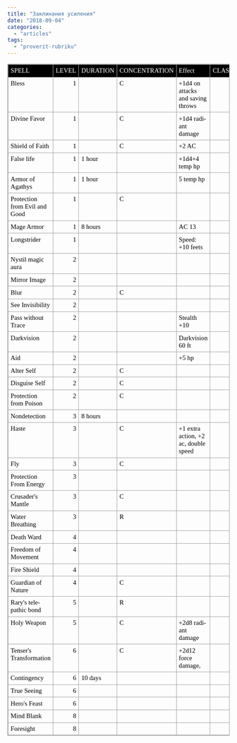 ```yaml
---
title: "Заклинания усиления"
date: "2018-09-04"
categories: 
  - "articles"
tags: 
  - "proverit-rubriku"
---
```


<table style="direction:ltr;border-collapse:collapse;border:1pt solid #A3A3A3;" border="1" cellspacing="0" cellpadding="0"><tbody><tr><td style="background-color:black;vertical-align:top;width:2.059in;padding:4pt;border:1pt solid #A3A3A3;"><p lang="en-US" style="margin:0;font-family:Calibri;font-size:11pt;color:white;">SPELL</p></td><td style="background-color:black;vertical-align:top;width:.6673in;padding:4pt;border:1pt solid #A3A3A3;"><p lang="en-US" style="margin:0;font-family:Calibri;font-size:11pt;color:white;">LEVEL</p></td><td style="background-color:black;vertical-align:top;width:.8944in;padding:4pt;border:1pt solid #A3A3A3;"><p lang="en-US" style="margin:0;font-family:Calibri;font-size:11pt;color:white;">DURATION</p></td><td style="background-color:black;vertical-align:top;width:1.3069in;padding:4pt;border:1pt solid #A3A3A3;"><p lang="en-US" style="margin:0;font-family:Calibri;font-size:11pt;color:white;">CONCENTRATION</p></td><td style="background-color:black;vertical-align:top;width:2.4138in;padding:4pt;border:1pt solid #A3A3A3;"><p lang="en-US" style="margin:0;font-family:Calibri;font-size:11pt;color:white;">Effect</p></td><td style="background-color:black;vertical-align:top;width:.6569in;padding:4pt;border:1pt solid #A3A3A3;"><p lang="en-US" style="margin:0;font-family:Calibri;font-size:11pt;color:white;">CLASSES</p></td></tr><tr><td style="vertical-align:top;width:1.9548in;padding:4pt;border:1pt solid #A3A3A3;"><p lang="en-US" style="margin:0;font-family:Calibri;font-size:11pt;color:black;">Bless</p></td><td style="vertical-align:top;width:.7715in;padding:4pt;border:1pt solid #A3A3A3;"><p lang="en-US" style="margin:0;font-family:Calibri;font-size:11pt;color:black;text-align:right;">1</p></td><td style="vertical-align:top;width:.875in;padding:4pt;border:1pt solid #A3A3A3;"><p style="margin:0;font-family:Calibri;font-size:11pt;color:black;"></p></td><td style="vertical-align:top;width:1.2875in;padding:4pt;border:1pt solid #A3A3A3;"><p style="margin:0;font-family:Calibri;font-size:11pt;color:black;">С</p></td><td style="vertical-align:top;width:2.4138in;padding:4pt;border:1pt solid #A3A3A3;"><p lang="en-US" style="margin:0;font-family:Calibri;font-size:11pt;color:black;">+1d4 on attacks and saving throws</p></td><td style="vertical-align:top;width:.534in;padding:4pt;border:1pt solid #A3A3A3;"><p lang="en-US" style="margin:0;font-family:Calibri;font-size:11pt;color:black;"></p></td></tr><tr><td style="vertical-align:top;width:1.9548in;padding:4pt;border:1pt solid #A3A3A3;"><p lang="en-US" style="margin:0;font-family:Calibri;font-size:11pt;color:black;">Divine Favor</p></td><td style="vertical-align:top;width:.7715in;padding:4pt;border:1pt solid #A3A3A3;"><p lang="en-US" style="margin:0;font-family:Calibri;font-size:11pt;color:black;text-align:right;">1</p></td><td style="vertical-align:top;width:.875in;padding:4pt;border:1pt solid #A3A3A3;"><p style="margin:0;font-family:Calibri;font-size:11pt;color:black;"></p></td><td style="vertical-align:top;width:1.2875in;padding:4pt;border:1pt solid #A3A3A3;"><p lang="en-US" style="margin:0;font-family:Calibri;font-size:11pt;color:black;">C</p></td><td style="vertical-align:top;width:2.4138in;padding:4pt;border:1pt solid #A3A3A3;"><p lang="en-US" style="margin:0;font-family:Calibri;font-size:11pt;color:black;">+1d4 radiant damage</p></td><td style="vertical-align:top;width:.534in;padding:4pt;border:1pt solid #A3A3A3;"><p lang="en-US" style="margin:0;font-family:Calibri;font-size:11pt;color:black;"></p></td></tr><tr><td style="vertical-align:top;width:1.9548in;padding:4pt;border:1pt solid #A3A3A3;"><p lang="en-US" style="margin:0;font-family:Calibri;font-size:11pt;color:black;">Shield of Faith</p></td><td style="vertical-align:top;width:.7715in;padding:4pt;border:1pt solid #A3A3A3;"><p lang="en-US" style="margin:0;font-family:Calibri;font-size:11pt;color:black;text-align:right;">1</p></td><td style="vertical-align:top;width:.875in;padding:4pt;border:1pt solid #A3A3A3;"><p style="margin:0;font-family:Calibri;font-size:11pt;color:black;"></p></td><td style="vertical-align:top;width:1.2875in;padding:4pt;border:1pt solid #A3A3A3;"><p lang="en-US" style="margin:0;font-family:Calibri;font-size:11pt;color:black;">C</p></td><td style="vertical-align:top;width:2.4138in;padding:4pt;border:1pt solid #A3A3A3;"><p lang="en-US" style="margin:0;font-family:Calibri;font-size:11pt;color:black;">+2 AC</p></td><td style="vertical-align:top;width:.534in;padding:4pt;border:1pt solid #A3A3A3;"><p lang="en-US" style="margin:0;font-family:Calibri;font-size:11pt;color:black;"></p></td></tr><tr><td style="vertical-align:top;width:1.9548in;padding:4pt;border:1pt solid #A3A3A3;"><p lang="en-US" style="margin:0;font-family:Calibri;font-size:11pt;color:black;">False life</p></td><td style="vertical-align:top;width:.7715in;padding:4pt;border:1pt solid #A3A3A3;"><p lang="en-US" style="margin:0;font-family:Calibri;font-size:11pt;color:black;text-align:right;">1</p></td><td style="vertical-align:top;width:.875in;padding:4pt;border:1pt solid #A3A3A3;"><p lang="en-US" style="margin:0;font-family:Calibri;font-size:11pt;color:black;">1 hour</p></td><td style="vertical-align:top;width:1.2875in;padding:4pt;border:1pt solid #A3A3A3;"><p style="margin:0;font-family:Calibri;font-size:11pt;color:black;"></p></td><td style="vertical-align:top;width:2.4138in;padding:4pt;border:1pt solid #A3A3A3;"><p lang="en-US" style="margin:0;font-family:Calibri;font-size:11pt;color:black;">+1d4+4 temp hp</p></td><td style="vertical-align:top;width:.534in;padding:4pt;border:1pt solid #A3A3A3;"><p lang="en-US" style="margin:0;font-family:Calibri;font-size:11pt;color:black;"></p></td></tr><tr><td style="vertical-align:top;width:1.9548in;padding:4pt;border:1pt solid #A3A3A3;"><p lang="en-US" style="margin:0;font-family:Calibri;font-size:11pt;color:black;">Armor of Agathys</p></td><td style="vertical-align:top;width:.7715in;padding:4pt;border:1pt solid #A3A3A3;"><p lang="en-US" style="margin:0;font-family:Calibri;font-size:11pt;color:black;text-align:right;">1</p></td><td style="vertical-align:top;width:.875in;padding:4pt;border:1pt solid #A3A3A3;"><p lang="en-US" style="margin:0;font-family:Calibri;font-size:11pt;color:black;">1 hour</p></td><td style="vertical-align:top;width:1.2875in;padding:4pt;border:1pt solid #A3A3A3;"><p style="margin:0;font-family:Calibri;font-size:11pt;color:black;"></p></td><td style="vertical-align:top;width:2.4138in;padding:4pt;border:1pt solid #A3A3A3;"><p lang="en-US" style="margin:0;font-family:Calibri;font-size:11pt;color:black;">5 temp hp</p></td><td style="vertical-align:top;width:.534in;padding:4pt;border:1pt solid #A3A3A3;"><p lang="en-US" style="margin:0;font-family:Calibri;font-size:11pt;color:black;"></p></td></tr><tr><td style="vertical-align:top;width:2.0784in;padding:4pt;border:1pt solid #A3A3A3;"><p lang="en-US" style="margin:0;font-family:Calibri;font-size:11pt;color:black;">Protection from Evil and Good</p></td><td style="vertical-align:top;width:.7715in;padding:4pt;border:1pt solid #A3A3A3;"><p lang="en-US" style="margin:0;font-family:Calibri;font-size:11pt;color:black;text-align:right;">1</p></td><td style="vertical-align:top;width:.875in;padding:4pt;border:1pt solid #A3A3A3;"><p style="margin:0;font-family:Calibri;font-size:11pt;color:black;"></p></td><td style="vertical-align:top;width:1.2875in;padding:4pt;border:1pt solid #A3A3A3;"><p lang="en-US" style="margin:0;font-family:Calibri;font-size:11pt;color:black;">C</p></td><td style="vertical-align:top;width:2.4138in;padding:4pt;border:1pt solid #A3A3A3;"><p lang="en-US" style="margin:0;font-family:Calibri;font-size:11pt;color:black;"></p></td><td style="vertical-align:top;width:.534in;padding:4pt;border:1pt solid #A3A3A3;"><p lang="en-US" style="margin:0;font-family:Calibri;font-size:11pt;color:black;"></p></td></tr><tr><td style="vertical-align:top;width:1.9548in;padding:4pt;border:1pt solid #A3A3A3;"><p lang="en-US" style="margin:0;font-family:Calibri;font-size:11pt;color:black;">Mage Armor</p></td><td style="vertical-align:top;width:.7715in;padding:4pt;border:1pt solid #A3A3A3;"><p lang="en-US" style="margin:0;font-family:Calibri;font-size:11pt;color:black;text-align:right;">1</p></td><td style="vertical-align:top;width:.875in;padding:4pt;border:1pt solid #A3A3A3;"><p lang="en-US" style="margin:0;font-family:Calibri;font-size:11pt;color:black;">8 hours</p></td><td style="vertical-align:top;width:1.2875in;padding:4pt;border:1pt solid #A3A3A3;"><p style="margin:0;font-family:Calibri;font-size:11pt;color:black;"></p></td><td style="vertical-align:top;width:2.4138in;padding:4pt;border:1pt solid #A3A3A3;"><p lang="en-US" style="margin:0;font-family:Calibri;font-size:11pt;color:black;">AC 13</p></td><td style="vertical-align:top;width:.534in;padding:4pt;border:1pt solid #A3A3A3;"><p lang="en-US" style="margin:0;font-family:Calibri;font-size:11pt;color:black;"></p></td></tr><tr><td style="vertical-align:top;width:1.9548in;padding:4pt;border:1pt solid #A3A3A3;"><p lang="en-US" style="margin:0;font-family:Calibri;font-size:11pt;color:black;">Longstrider</p></td><td style="vertical-align:top;width:.7715in;padding:4pt;border:1pt solid #A3A3A3;"><p lang="en-US" style="margin:0;font-family:Calibri;font-size:11pt;color:black;text-align:right;">1</p></td><td style="vertical-align:top;width:.875in;padding:4pt;border:1pt solid #A3A3A3;"><p style="margin:0;font-family:Calibri;font-size:11pt;color:black;"></p></td><td style="vertical-align:top;width:1.2875in;padding:4pt;border:1pt solid #A3A3A3;"><p style="margin:0;font-family:Calibri;font-size:11pt;color:black;"></p></td><td style="vertical-align:top;width:2.4138in;padding:4pt;border:1pt solid #A3A3A3;"><p lang="en-US" style="margin:0;font-family:Calibri;font-size:11pt;color:black;">Speed: +10 feets</p></td><td style="vertical-align:top;width:.534in;padding:4pt;border:1pt solid #A3A3A3;"><p lang="en-US" style="margin:0;font-family:Calibri;font-size:11pt;color:black;"></p></td></tr><tr><td style="vertical-align:top;width:1.9548in;padding:4pt;border:1pt solid #A3A3A3;"><p lang="en-US" style="margin:0;font-family:Calibri;font-size:11pt;color:black;">Nystil magic aura</p></td><td style="vertical-align:top;width:.7715in;padding:4pt;border:1pt solid #A3A3A3;"><p lang="en-US" style="margin:0;font-family:Calibri;font-size:11pt;color:black;text-align:right;">2</p></td><td style="vertical-align:top;width:.875in;padding:4pt;border:1pt solid #A3A3A3;"><p style="margin:0;font-family:Calibri;font-size:11pt;color:black;"></p></td><td style="vertical-align:top;width:1.2875in;padding:4pt;border:1pt solid #A3A3A3;"><p style="margin:0;font-family:Calibri;font-size:11pt;color:black;"></p></td><td style="vertical-align:top;width:2.4138in;padding:4pt;border:1pt solid #A3A3A3;"><p lang="en-US" style="margin:0;font-family:Calibri;font-size:11pt;color:black;"></p></td><td style="vertical-align:top;width:.534in;padding:4pt;border:1pt solid #A3A3A3;"><p lang="en-US" style="margin:0;font-family:Calibri;font-size:11pt;color:black;"></p></td></tr><tr><td style="vertical-align:top;width:1.9548in;padding:4pt;border:1pt solid #A3A3A3;"><p lang="en-US" style="margin:0;font-family:Calibri;font-size:11pt;color:black;">Mirror Image</p></td><td style="vertical-align:top;width:.7715in;padding:4pt;border:1pt solid #A3A3A3;"><p lang="en-US" style="margin:0;font-family:Calibri;font-size:11pt;color:black;text-align:right;">2</p></td><td style="vertical-align:top;width:.875in;padding:4pt;border:1pt solid #A3A3A3;"><p style="margin:0;font-family:Calibri;font-size:11pt;color:black;"></p></td><td style="vertical-align:top;width:1.2875in;padding:4pt;border:1pt solid #A3A3A3;"><p style="margin:0;font-family:Calibri;font-size:11pt;color:black;"></p></td><td style="vertical-align:top;width:2.4138in;padding:4pt;border:1pt solid #A3A3A3;"><p lang="en-US" style="margin:0;font-family:Calibri;font-size:11pt;color:black;"></p></td><td style="vertical-align:top;width:.534in;padding:4pt;border:1pt solid #A3A3A3;"><p lang="en-US" style="margin:0;font-family:Calibri;font-size:11pt;color:black;"></p></td></tr><tr><td style="vertical-align:top;width:1.9548in;padding:4pt;border:1pt solid #A3A3A3;"><p lang="en-US" style="margin:0;font-family:Calibri;font-size:11pt;color:black;">Blur</p></td><td style="vertical-align:top;width:.7715in;padding:4pt;border:1pt solid #A3A3A3;"><p lang="en-US" style="margin:0;font-family:Calibri;font-size:11pt;color:black;text-align:right;">2</p></td><td style="vertical-align:top;width:.875in;padding:4pt;border:1pt solid #A3A3A3;"><p style="margin:0;font-family:Calibri;font-size:11pt;color:black;"></p></td><td style="vertical-align:top;width:1.2875in;padding:4pt;border:1pt solid #A3A3A3;"><p lang="en-US" style="margin:0;font-family:Calibri;font-size:11pt;color:black;">C</p></td><td style="vertical-align:top;width:2.4138in;padding:4pt;border:1pt solid #A3A3A3;"><p lang="en-US" style="margin:0;font-family:Calibri;font-size:11pt;color:black;"></p></td><td style="vertical-align:top;width:.534in;padding:4pt;border:1pt solid #A3A3A3;"><p lang="en-US" style="margin:0;font-family:Calibri;font-size:11pt;color:black;"></p></td></tr><tr><td style="vertical-align:top;width:1.9548in;padding:4pt;border:1pt solid #A3A3A3;"><p lang="en-US" style="margin:0;font-family:Calibri;font-size:11pt;color:black;">See Invisibility</p></td><td style="vertical-align:top;width:.7715in;padding:4pt;border:1pt solid #A3A3A3;"><p lang="en-US" style="margin:0;font-family:Calibri;font-size:11pt;color:black;text-align:right;">2</p></td><td style="vertical-align:top;width:.875in;padding:4pt;border:1pt solid #A3A3A3;"><p style="margin:0;font-family:Calibri;font-size:11pt;color:black;"></p></td><td style="vertical-align:top;width:1.2875in;padding:4pt;border:1pt solid #A3A3A3;"><p style="margin:0;font-family:Calibri;font-size:11pt;color:black;"></p></td><td style="vertical-align:top;width:2.4138in;padding:4pt;border:1pt solid #A3A3A3;"><p lang="en-US" style="margin:0;font-family:Calibri;font-size:11pt;color:black;"></p></td><td style="vertical-align:top;width:.534in;padding:4pt;border:1pt solid #A3A3A3;"><p lang="en-US" style="margin:0;font-family:Calibri;font-size:11pt;color:black;"></p></td></tr><tr><td style="vertical-align:top;width:1.9548in;padding:4pt;border:1pt solid #A3A3A3;"><p lang="en-US" style="margin:0;font-family:Calibri;font-size:11pt;color:black;">Pass without Trace</p></td><td style="vertical-align:top;width:.7715in;padding:4pt;border:1pt solid #A3A3A3;"><p lang="en-US" style="margin:0;font-family:Calibri;font-size:11pt;color:black;text-align:right;">2</p></td><td style="vertical-align:top;width:.875in;padding:4pt;border:1pt solid #A3A3A3;"><p style="margin:0;font-family:Calibri;font-size:11pt;color:black;"></p></td><td style="vertical-align:top;width:1.2875in;padding:4pt;border:1pt solid #A3A3A3;"><p style="margin:0;font-family:Calibri;font-size:11pt;color:black;"></p></td><td style="vertical-align:top;width:2.4138in;padding:4pt;border:1pt solid #A3A3A3;"><p lang="en-US" style="margin:0;font-family:Calibri;font-size:11pt;color:black;">Stealth +10</p></td><td style="vertical-align:top;width:.534in;padding:4pt;border:1pt solid #A3A3A3;"><p lang="en-US" style="margin:0;font-family:Calibri;font-size:11pt;color:black;"></p></td></tr><tr><td style="vertical-align:top;width:1.9548in;padding:4pt;border:1pt solid #A3A3A3;"><p lang="en-US" style="margin:0;font-family:Calibri;font-size:11pt;color:black;">Darkvision</p></td><td style="vertical-align:top;width:.7715in;padding:4pt;border:1pt solid #A3A3A3;"><p lang="en-US" style="margin:0;font-family:Calibri;font-size:11pt;color:black;text-align:right;">2</p></td><td style="vertical-align:top;width:.875in;padding:4pt;border:1pt solid #A3A3A3;"><p style="margin:0;font-family:Calibri;font-size:11pt;color:black;"></p></td><td style="vertical-align:top;width:1.2875in;padding:4pt;border:1pt solid #A3A3A3;"><p style="margin:0;font-family:Calibri;font-size:11pt;color:black;"></p></td><td style="vertical-align:top;width:2.4138in;padding:4pt;border:1pt solid #A3A3A3;"><p lang="en-US" style="margin:0;font-family:Calibri;font-size:11pt;color:black;">Darkvision 60 ft</p></td><td style="vertical-align:top;width:.534in;padding:4pt;border:1pt solid #A3A3A3;"><p lang="en-US" style="margin:0;font-family:Calibri;font-size:11pt;color:black;"></p></td></tr><tr><td style="vertical-align:top;width:1.9548in;padding:4pt;border:1pt solid #A3A3A3;"><p lang="en-US" style="margin:0;font-family:Calibri;font-size:11pt;color:black;">Aid</p></td><td style="vertical-align:top;width:.7715in;padding:4pt;border:1pt solid #A3A3A3;"><p lang="en-US" style="margin:0;font-family:Calibri;font-size:11pt;color:black;text-align:right;">2</p></td><td style="vertical-align:top;width:.875in;padding:4pt;border:1pt solid #A3A3A3;"><p style="margin:0;font-family:Calibri;font-size:11pt;color:black;"></p></td><td style="vertical-align:top;width:1.2875in;padding:4pt;border:1pt solid #A3A3A3;"><p style="margin:0;font-family:Calibri;font-size:11pt;color:black;"></p></td><td style="vertical-align:top;width:2.4138in;padding:4pt;border:1pt solid #A3A3A3;"><p lang="en-US" style="margin:0;font-family:Calibri;font-size:11pt;color:black;">+5 hp</p></td><td style="vertical-align:top;width:.534in;padding:4pt;border:1pt solid #A3A3A3;"><p lang="en-US" style="margin:0;font-family:Calibri;font-size:11pt;color:black;"></p></td></tr><tr><td style="vertical-align:top;width:1.9548in;padding:4pt;border:1pt solid #A3A3A3;"><p lang="en-US" style="margin:0;font-family:Calibri;font-size:11pt;color:black;">Alter Self</p></td><td style="vertical-align:top;width:.7715in;padding:4pt;border:1pt solid #A3A3A3;"><p lang="en-US" style="margin:0;font-family:Calibri;font-size:11pt;color:black;text-align:right;">2</p></td><td style="vertical-align:top;width:.875in;padding:4pt;border:1pt solid #A3A3A3;"><p style="margin:0;font-family:Calibri;font-size:11pt;color:black;"></p></td><td style="vertical-align:top;width:1.2875in;padding:4pt;border:1pt solid #A3A3A3;"><p lang="en-US" style="margin:0;font-family:Calibri;font-size:11pt;color:black;">C</p></td><td style="vertical-align:top;width:2.4138in;padding:4pt;border:1pt solid #A3A3A3;"><p lang="en-US" style="margin:0;font-family:Calibri;font-size:11pt;color:black;"></p></td><td style="vertical-align:top;width:.534in;padding:4pt;border:1pt solid #A3A3A3;"><p lang="en-US" style="margin:0;font-family:Calibri;font-size:11pt;color:black;"></p></td></tr><tr><td style="vertical-align:top;width:1.9548in;padding:4pt;border:1pt solid #A3A3A3;"><p lang="en-US" style="margin:0;font-family:Calibri;font-size:11pt;color:black;">Disguise Self</p></td><td style="vertical-align:top;width:.7715in;padding:4pt;border:1pt solid #A3A3A3;"><p lang="en-US" style="margin:0;font-family:Calibri;font-size:11pt;color:black;text-align:right;">2</p></td><td style="vertical-align:top;width:.875in;padding:4pt;border:1pt solid #A3A3A3;"><p style="margin:0;font-family:Calibri;font-size:11pt;color:black;"></p></td><td style="vertical-align:top;width:1.2875in;padding:4pt;border:1pt solid #A3A3A3;"><p lang="en-US" style="margin:0;font-family:Calibri;font-size:11pt;color:black;">C</p></td><td style="vertical-align:top;width:2.4138in;padding:4pt;border:1pt solid #A3A3A3;"><p lang="en-US" style="margin:0;font-family:Calibri;font-size:11pt;color:black;"></p></td><td style="vertical-align:top;width:.534in;padding:4pt;border:1pt solid #A3A3A3;"><p lang="en-US" style="margin:0;font-family:Calibri;font-size:11pt;color:black;"></p></td></tr><tr><td style="vertical-align:top;width:1.9743in;padding:4pt;border:1pt solid #A3A3A3;"><p lang="en-US" style="margin:0;font-family:Calibri;font-size:11pt;color:black;">Protection from Poison</p></td><td style="vertical-align:top;width:.7715in;padding:4pt;border:1pt solid #A3A3A3;"><p lang="en-US" style="margin:0;font-family:Calibri;font-size:11pt;color:black;text-align:right;">2</p></td><td style="vertical-align:top;width:.875in;padding:4pt;border:1pt solid #A3A3A3;"><p style="margin:0;font-family:Calibri;font-size:11pt;color:black;"></p></td><td style="vertical-align:top;width:1.2875in;padding:4pt;border:1pt solid #A3A3A3;"><p lang="en-US" style="margin:0;font-family:Calibri;font-size:11pt;color:black;">C</p></td><td style="vertical-align:top;width:2.4138in;padding:4pt;border:1pt solid #A3A3A3;"><p lang="en-US" style="margin:0;font-family:Calibri;font-size:11pt;color:black;"></p></td><td style="vertical-align:top;width:.534in;padding:4pt;border:1pt solid #A3A3A3;"><p lang="en-US" style="margin:0;font-family:Calibri;font-size:11pt;color:black;"></p></td></tr><tr><td style="vertical-align:top;width:1.9548in;padding:4pt;border:1pt solid #A3A3A3;"><p lang="en-US" style="margin:0;font-family:Calibri;font-size:11pt;color:black;">Nondetection</p></td><td style="vertical-align:top;width:.7715in;padding:4pt;border:1pt solid #A3A3A3;"><p lang="en-US" style="margin:0;font-family:Calibri;font-size:11pt;color:black;text-align:right;">3</p></td><td style="vertical-align:top;width:.875in;padding:4pt;border:1pt solid #A3A3A3;"><p lang="en-US" style="margin:0;font-family:Calibri;font-size:11pt;color:black;">8 hours</p></td><td style="vertical-align:top;width:1.2875in;padding:4pt;border:1pt solid #A3A3A3;"><p style="margin:0;font-family:Calibri;font-size:11pt;color:black;"></p></td><td style="vertical-align:top;width:2.4138in;padding:4pt;border:1pt solid #A3A3A3;"><p lang="en-US" style="margin:0;font-family:Calibri;font-size:11pt;color:black;"></p></td><td style="vertical-align:top;width:.534in;padding:4pt;border:1pt solid #A3A3A3;"><p lang="en-US" style="margin:0;font-family:Calibri;font-size:11pt;color:black;"></p></td></tr><tr><td style="vertical-align:top;width:1.9548in;padding:4pt;border:1pt solid #A3A3A3;"><p lang="en-US" style="margin:0;font-family:Calibri;font-size:11pt;color:black;">Haste</p></td><td style="vertical-align:top;width:.7715in;padding:4pt;border:1pt solid #A3A3A3;"><p lang="en-US" style="margin:0;font-family:Calibri;font-size:11pt;color:black;text-align:right;">3</p></td><td style="vertical-align:top;width:.875in;padding:4pt;border:1pt solid #A3A3A3;"><p style="margin:0;font-family:Calibri;font-size:11pt;color:black;"></p></td><td style="vertical-align:top;width:1.2875in;padding:4pt;border:1pt solid #A3A3A3;"><p lang="en-US" style="margin:0;font-family:Calibri;font-size:11pt;color:black;">C</p></td><td style="vertical-align:top;width:2.4333in;padding:4pt;border:1pt solid #A3A3A3;"><p lang="en-US" style="margin:0;font-family:Calibri;font-size:11pt;color:black;">+1 extra action, +2 ac, double speed</p></td><td style="vertical-align:top;width:.534in;padding:4pt;border:1pt solid #A3A3A3;"><p lang="en-US" style="margin:0;font-family:Calibri;font-size:11pt;color:black;"></p></td></tr><tr><td style="vertical-align:top;width:1.9548in;padding:4pt;border:1pt solid #A3A3A3;"><p lang="en-US" style="margin:0;font-family:Calibri;font-size:11pt;color:black;">Fly</p></td><td style="vertical-align:top;width:.7715in;padding:4pt;border:1pt solid #A3A3A3;"><p lang="en-US" style="margin:0;font-family:Calibri;font-size:11pt;color:black;text-align:right;">3</p></td><td style="vertical-align:top;width:.875in;padding:4pt;border:1pt solid #A3A3A3;"><p style="margin:0;font-family:Calibri;font-size:11pt;color:black;"></p></td><td style="vertical-align:top;width:1.2875in;padding:4pt;border:1pt solid #A3A3A3;"><p lang="en-US" style="margin:0;font-family:Calibri;font-size:11pt;color:black;">C</p></td><td style="vertical-align:top;width:2.4138in;padding:4pt;border:1pt solid #A3A3A3;"><p lang="en-US" style="margin:0;font-family:Calibri;font-size:11pt;color:black;"></p></td><td style="vertical-align:top;width:.534in;padding:4pt;border:1pt solid #A3A3A3;"><p lang="en-US" style="margin:0;font-family:Calibri;font-size:11pt;color:black;"></p></td></tr><tr><td style="vertical-align:top;width:1.9743in;padding:4pt;border:1pt solid #A3A3A3;"><p lang="en-US" style="margin:0;font-family:Calibri;font-size:11pt;color:black;">Protection From Energy</p></td><td style="vertical-align:top;width:.7715in;padding:4pt;border:1pt solid #A3A3A3;"><p lang="en-US" style="margin:0;font-family:Calibri;font-size:11pt;color:black;text-align:right;">3</p></td><td style="vertical-align:top;width:.875in;padding:4pt;border:1pt solid #A3A3A3;"><p style="margin:0;font-family:Calibri;font-size:11pt;color:black;"></p></td><td style="vertical-align:top;width:1.2875in;padding:4pt;border:1pt solid #A3A3A3;"><p style="margin:0;font-family:Calibri;font-size:11pt;color:black;"></p></td><td style="vertical-align:top;width:2.4138in;padding:4pt;border:1pt solid #A3A3A3;"><p lang="en-US" style="margin:0;font-family:Calibri;font-size:11pt;color:black;"></p></td><td style="vertical-align:top;width:.534in;padding:4pt;border:1pt solid #A3A3A3;"><p lang="en-US" style="margin:0;font-family:Calibri;font-size:11pt;color:black;"></p></td></tr><tr><td style="vertical-align:top;width:1.9548in;padding:4pt;border:1pt solid #A3A3A3;"><p lang="en-US" style="margin:0;font-family:Calibri;font-size:11pt;color:black;">Crusader's Mantle</p></td><td style="vertical-align:top;width:.7715in;padding:4pt;border:1pt solid #A3A3A3;"><p lang="en-US" style="margin:0;font-family:Calibri;font-size:11pt;color:black;text-align:right;">3</p></td><td style="vertical-align:top;width:.875in;padding:4pt;border:1pt solid #A3A3A3;"><p style="margin:0;font-family:Calibri;font-size:11pt;color:black;"></p></td><td style="vertical-align:top;width:1.2875in;padding:4pt;border:1pt solid #A3A3A3;"><p lang="en-US" style="margin:0;font-family:Calibri;font-size:11pt;color:black;">C</p></td><td style="vertical-align:top;width:2.4138in;padding:4pt;border:1pt solid #A3A3A3;"><p lang="en-US" style="margin:0;font-family:Calibri;font-size:11pt;color:black;"></p></td><td style="vertical-align:top;width:.534in;padding:4pt;border:1pt solid #A3A3A3;"><p lang="en-US" style="margin:0;font-family:Calibri;font-size:11pt;color:black;"></p></td></tr><tr><td style="vertical-align:top;width:1.9548in;padding:4pt;border:1pt solid #A3A3A3;"><p lang="en-US" style="margin:0;font-family:Calibri;font-size:11pt;color:black;">Water Breathing</p></td><td style="vertical-align:top;width:.7715in;padding:4pt;border:1pt solid #A3A3A3;"><p lang="en-US" style="margin:0;font-family:Calibri;font-size:11pt;color:black;text-align:right;">3</p></td><td style="vertical-align:top;width:.875in;padding:4pt;border:1pt solid #A3A3A3;"><p style="margin:0;font-family:Calibri;font-size:11pt;color:black;"></p></td><td style="vertical-align:top;width:1.2875in;padding:4pt;border:1pt solid #A3A3A3;"><p lang="en-US" style="margin:0;font-family:Calibri;font-size:11pt;color:black;">R</p></td><td style="vertical-align:top;width:2.4138in;padding:4pt;border:1pt solid #A3A3A3;"><p lang="en-US" style="margin:0;font-family:Calibri;font-size:11pt;color:black;"></p></td><td style="vertical-align:top;width:.534in;padding:4pt;border:1pt solid #A3A3A3;"><p lang="en-US" style="margin:0;font-family:Calibri;font-size:11pt;color:black;"></p></td></tr><tr><td style="vertical-align:top;width:1.9548in;padding:4pt;border:1pt solid #A3A3A3;"><p lang="en-US" style="margin:0;font-family:Calibri;font-size:11pt;color:black;">Death Ward</p></td><td style="vertical-align:top;width:.7715in;padding:4pt;border:1pt solid #A3A3A3;"><p lang="en-US" style="margin:0;font-family:Calibri;font-size:11pt;color:black;text-align:right;">4</p></td><td style="vertical-align:top;width:.875in;padding:4pt;border:1pt solid #A3A3A3;"><p style="margin:0;font-family:Calibri;font-size:11pt;color:black;"></p></td><td style="vertical-align:top;width:1.2875in;padding:4pt;border:1pt solid #A3A3A3;"><p style="margin:0;font-family:Calibri;font-size:11pt;color:black;"></p></td><td style="vertical-align:top;width:2.4138in;padding:4pt;border:1pt solid #A3A3A3;"><p lang="en-US" style="margin:0;font-family:Calibri;font-size:11pt;color:black;"></p></td><td style="vertical-align:top;width:.534in;padding:4pt;border:1pt solid #A3A3A3;"><p lang="en-US" style="margin:0;font-family:Calibri;font-size:11pt;color:black;"></p></td></tr><tr><td style="vertical-align:top;width:1.9743in;padding:4pt;border:1pt solid #A3A3A3;"><p lang="en-US" style="margin:0;font-family:Calibri;font-size:11pt;color:black;">Freedom of Movement</p></td><td style="vertical-align:top;width:.7715in;padding:4pt;border:1pt solid #A3A3A3;"><p lang="en-US" style="margin:0;font-family:Calibri;font-size:11pt;color:black;text-align:right;">4</p></td><td style="vertical-align:top;width:.875in;padding:4pt;border:1pt solid #A3A3A3;"><p style="margin:0;font-family:Calibri;font-size:11pt;color:black;"></p></td><td style="vertical-align:top;width:1.2875in;padding:4pt;border:1pt solid #A3A3A3;"><p style="margin:0;font-family:Calibri;font-size:11pt;color:black;"></p></td><td style="vertical-align:top;width:2.4138in;padding:4pt;border:1pt solid #A3A3A3;"><p lang="en-US" style="margin:0;font-family:Calibri;font-size:11pt;color:black;"></p></td><td style="vertical-align:top;width:.534in;padding:4pt;border:1pt solid #A3A3A3;"><p lang="en-US" style="margin:0;font-family:Calibri;font-size:11pt;color:black;"></p></td></tr><tr><td style="vertical-align:top;width:1.9548in;padding:4pt;border:1pt solid #A3A3A3;"><p lang="en-US" style="margin:0;font-family:Calibri;font-size:11pt;color:black;">Fire Shield</p></td><td style="vertical-align:top;width:.7715in;padding:4pt;border:1pt solid #A3A3A3;"><p lang="en-US" style="margin:0;font-family:Calibri;font-size:11pt;color:black;text-align:right;">4</p></td><td style="vertical-align:top;width:.875in;padding:4pt;border:1pt solid #A3A3A3;"><p style="margin:0;font-family:Calibri;font-size:11pt;color:black;"></p></td><td style="vertical-align:top;width:1.2875in;padding:4pt;border:1pt solid #A3A3A3;"><p style="margin:0;font-family:Calibri;font-size:11pt;color:black;"></p></td><td style="vertical-align:top;width:2.4138in;padding:4pt;border:1pt solid #A3A3A3;"><p lang="en-US" style="margin:0;font-family:Calibri;font-size:11pt;color:black;"></p></td><td style="vertical-align:top;width:.534in;padding:4pt;border:1pt solid #A3A3A3;"><p lang="en-US" style="margin:0;font-family:Calibri;font-size:11pt;color:black;"></p></td></tr><tr><td style="vertical-align:top;width:1.9548in;padding:4pt;border:1pt solid #A3A3A3;"><p lang="en-US" style="margin:0;font-family:Calibri;font-size:11pt;color:black;">Guardian of Nature</p></td><td style="vertical-align:top;width:.7715in;padding:4pt;border:1pt solid #A3A3A3;"><p lang="en-US" style="margin:0;font-family:Calibri;font-size:11pt;color:black;text-align:right;">4</p></td><td style="vertical-align:top;width:.875in;padding:4pt;border:1pt solid #A3A3A3;"><p style="margin:0;font-family:Calibri;font-size:11pt;color:black;"></p></td><td style="vertical-align:top;width:1.2875in;padding:4pt;border:1pt solid #A3A3A3;"><p lang="en-US" style="margin:0;font-family:Calibri;font-size:11pt;color:black;">C</p></td><td style="vertical-align:top;width:2.4138in;padding:4pt;border:1pt solid #A3A3A3;"><p lang="en-US" style="margin:0;font-family:Calibri;font-size:11pt;color:black;"></p></td><td style="vertical-align:top;width:.534in;padding:4pt;border:1pt solid #A3A3A3;"><p lang="en-US" style="margin:0;font-family:Calibri;font-size:11pt;color:black;"></p></td></tr><tr><td style="vertical-align:top;width:1.9743in;padding:4pt;border:1pt solid #A3A3A3;"><p lang="en-US" style="margin:0;font-family:Calibri;font-size:11pt;color:black;">Rary's telepathic bond</p></td><td style="vertical-align:top;width:.7715in;padding:4pt;border:1pt solid #A3A3A3;"><p lang="en-US" style="margin:0;font-family:Calibri;font-size:11pt;color:black;text-align:right;">5</p></td><td style="vertical-align:top;width:.875in;padding:4pt;border:1pt solid #A3A3A3;"><p style="margin:0;font-family:Calibri;font-size:11pt;color:black;"></p></td><td style="vertical-align:top;width:1.2875in;padding:4pt;border:1pt solid #A3A3A3;"><p lang="en-US" style="margin:0;font-family:Calibri;font-size:11pt;color:black;">R</p></td><td style="vertical-align:top;width:2.4138in;padding:4pt;border:1pt solid #A3A3A3;"><p lang="en-US" style="margin:0;font-family:Calibri;font-size:11pt;color:black;"></p></td><td style="vertical-align:top;width:.534in;padding:4pt;border:1pt solid #A3A3A3;"><p lang="en-US" style="margin:0;font-family:Calibri;font-size:11pt;color:black;"></p></td></tr><tr><td style="vertical-align:top;width:1.9548in;padding:4pt;border:1pt solid #A3A3A3;"><p lang="en-US" style="margin:0;font-family:Calibri;font-size:11pt;color:black;">Holy Weapon</p></td><td style="vertical-align:top;width:.7715in;padding:4pt;border:1pt solid #A3A3A3;"><p lang="en-US" style="margin:0;font-family:Calibri;font-size:11pt;color:black;text-align:right;">5</p></td><td style="vertical-align:top;width:.875in;padding:4pt;border:1pt solid #A3A3A3;"><p style="margin:0;font-family:Calibri;font-size:11pt;color:black;"></p></td><td style="vertical-align:top;width:1.2875in;padding:4pt;border:1pt solid #A3A3A3;"><p lang="en-US" style="margin:0;font-family:Calibri;font-size:11pt;color:black;">C</p></td><td style="vertical-align:top;width:2.4138in;padding:4pt;border:1pt solid #A3A3A3;"><p lang="en-US" style="margin:0;font-family:Calibri;font-size:11pt;color:black;">+2d8 radiant damage</p></td><td style="vertical-align:top;width:.534in;padding:4pt;border:1pt solid #A3A3A3;"><p lang="en-US" style="margin:0;font-family:Calibri;font-size:11pt;color:black;"></p></td></tr><tr><td style="vertical-align:top;width:1.9743in;padding:4pt;border:1pt solid #A3A3A3;"><p lang="en-US" style="margin:0;font-family:Calibri;font-size:11pt;color:black;">Tenser's Transformation</p></td><td style="vertical-align:top;width:.7715in;padding:4pt;border:1pt solid #A3A3A3;"><p lang="en-US" style="margin:0;font-family:Calibri;font-size:11pt;color:black;text-align:right;">6</p></td><td style="vertical-align:top;width:.875in;padding:4pt;border:1pt solid #A3A3A3;"><p style="margin:0;font-family:Calibri;font-size:11pt;color:black;"></p></td><td style="vertical-align:top;width:1.2875in;padding:4pt;border:1pt solid #A3A3A3;"><p lang="en-US" style="margin:0;font-family:Calibri;font-size:11pt;color:black;">C</p></td><td style="vertical-align:top;width:2.4138in;padding:4pt;border:1pt solid #A3A3A3;"><p lang="en-US" style="margin:0;font-family:Calibri;font-size:11pt;color:black;">+2d12 force damage,</p></td><td style="vertical-align:top;width:.534in;padding:4pt;border:1pt solid #A3A3A3;"><p lang="en-US" style="margin:0;font-family:Calibri;font-size:11pt;color:black;"></p></td></tr><tr><td style="vertical-align:top;width:1.9548in;padding:4pt;border:1pt solid #A3A3A3;"><p lang="en-US" style="margin:0;font-family:Calibri;font-size:11pt;color:black;">Contingency</p></td><td style="vertical-align:top;width:.7715in;padding:4pt;border:1pt solid #A3A3A3;"><p lang="en-US" style="margin:0;font-family:Calibri;font-size:11pt;color:black;text-align:right;">6</p></td><td style="vertical-align:top;width:.875in;padding:4pt;border:1pt solid #A3A3A3;"><p lang="en-US" style="margin:0;font-family:Calibri;font-size:11pt;color:black;">10 days</p></td><td style="vertical-align:top;width:1.2875in;padding:4pt;border:1pt solid #A3A3A3;"><p style="margin:0;font-family:Calibri;font-size:11pt;color:black;"></p></td><td style="vertical-align:top;width:2.4138in;padding:4pt;border:1pt solid #A3A3A3;"><p lang="en-US" style="margin:0;font-family:Calibri;font-size:11pt;color:black;"></p></td><td style="vertical-align:top;width:.534in;padding:4pt;border:1pt solid #A3A3A3;"><p lang="en-US" style="margin:0;font-family:Calibri;font-size:11pt;color:black;"></p></td></tr><tr><td style="vertical-align:top;width:1.9548in;padding:4pt;border:1pt solid #A3A3A3;"><p lang="en-US" style="margin:0;font-family:Calibri;font-size:11pt;color:black;">True Seeing</p></td><td style="vertical-align:top;width:.7715in;padding:4pt;border:1pt solid #A3A3A3;"><p lang="en-US" style="margin:0;font-family:Calibri;font-size:11pt;color:black;text-align:right;">6</p></td><td style="vertical-align:top;width:.875in;padding:4pt;border:1pt solid #A3A3A3;"><p style="margin:0;font-family:Calibri;font-size:11pt;color:black;"></p></td><td style="vertical-align:top;width:1.2875in;padding:4pt;border:1pt solid #A3A3A3;"><p style="margin:0;font-family:Calibri;font-size:11pt;color:black;"></p></td><td style="vertical-align:top;width:2.4138in;padding:4pt;border:1pt solid #A3A3A3;"><p lang="en-US" style="margin:0;font-family:Calibri;font-size:11pt;color:black;"></p></td><td style="vertical-align:top;width:.534in;padding:4pt;border:1pt solid #A3A3A3;"><p lang="en-US" style="margin:0;font-family:Calibri;font-size:11pt;color:black;"></p></td></tr><tr><td style="vertical-align:top;width:1.9548in;padding:4pt;border:1pt solid #A3A3A3;"><p lang="en-US" style="margin:0;font-family:Calibri;font-size:11pt;color:black;">Hero's Feast</p></td><td style="vertical-align:top;width:.7715in;padding:4pt;border:1pt solid #A3A3A3;"><p lang="en-US" style="margin:0;font-family:Calibri;font-size:11pt;color:black;text-align:right;">6</p></td><td style="vertical-align:top;width:.875in;padding:4pt;border:1pt solid #A3A3A3;"><p style="margin:0;font-family:Calibri;font-size:11pt;color:black;"></p></td><td style="vertical-align:top;width:1.2875in;padding:4pt;border:1pt solid #A3A3A3;"><p style="margin:0;font-family:Calibri;font-size:11pt;color:black;"></p></td><td style="vertical-align:top;width:2.4138in;padding:4pt;border:1pt solid #A3A3A3;"><p lang="en-US" style="margin:0;font-family:Calibri;font-size:11pt;color:black;"></p></td><td style="vertical-align:top;width:.534in;padding:4pt;border:1pt solid #A3A3A3;"><p lang="en-US" style="margin:0;font-family:Calibri;font-size:11pt;color:black;"></p></td></tr><tr><td style="vertical-align:top;width:1.9548in;padding:4pt;border:1pt solid #A3A3A3;"><p lang="en-US" style="margin:0;font-family:Calibri;font-size:11pt;color:black;">Mind Blank</p></td><td style="vertical-align:top;width:.7715in;padding:4pt;border:1pt solid #A3A3A3;"><p lang="en-US" style="margin:0;font-family:Calibri;font-size:11pt;color:black;text-align:right;">8</p></td><td style="vertical-align:top;width:.875in;padding:4pt;border:1pt solid #A3A3A3;"><p style="margin:0;font-family:Calibri;font-size:11pt;color:black;"></p></td><td style="vertical-align:top;width:1.2875in;padding:4pt;border:1pt solid #A3A3A3;"><p style="margin:0;font-family:Calibri;font-size:11pt;color:black;"></p></td><td style="vertical-align:top;width:2.4138in;padding:4pt;border:1pt solid #A3A3A3;"><p lang="en-US" style="margin:0;font-family:Calibri;font-size:11pt;color:black;"></p></td><td style="vertical-align:top;width:.534in;padding:4pt;border:1pt solid #A3A3A3;"><p lang="en-US" style="margin:0;font-family:Calibri;font-size:11pt;color:black;"></p></td></tr><tr><td style="vertical-align:top;width:1.9548in;padding:4pt;border:1pt solid #A3A3A3;"><p lang="en-US" style="margin:0;font-family:Calibri;font-size:11pt;color:black;">Foresight</p></td><td style="vertical-align:top;width:.7715in;padding:4pt;border:1pt solid #A3A3A3;"><p lang="en-US" style="margin:0;font-family:Calibri;font-size:11pt;color:black;text-align:right;">8</p></td><td style="vertical-align:top;width:.875in;padding:4pt;border:1pt solid #A3A3A3;"><p style="margin:0;font-family:Calibri;font-size:11pt;color:black;"></p></td><td style="vertical-align:top;width:1.2875in;padding:4pt;border:1pt solid #A3A3A3;"><p style="margin:0;font-family:Calibri;font-size:11pt;color:black;"></p></td><td style="vertical-align:top;width:2.4138in;padding:4pt;border:1pt solid #A3A3A3;"><p lang="en-US" style="margin:0;font-family:Calibri;font-size:11pt;color:black;"></p></td><td style="vertical-align:top;width:.534in;padding:4pt;border:1pt solid #A3A3A3;"><p lang="en-US" style="margin:0;font-family:Calibri;font-size:11pt;color:black;"></p></td></tr></tbody></table>
